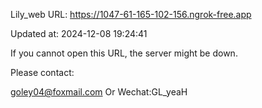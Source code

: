 Lily_web URL: https://1047-61-165-102-156.ngrok-free.app

Updated at: 2024-12-08 19:24:41

If you cannot open this URL, the server might be down.

Please contact: 

goley04@foxmail.com Or Wechat:GL_yeaH